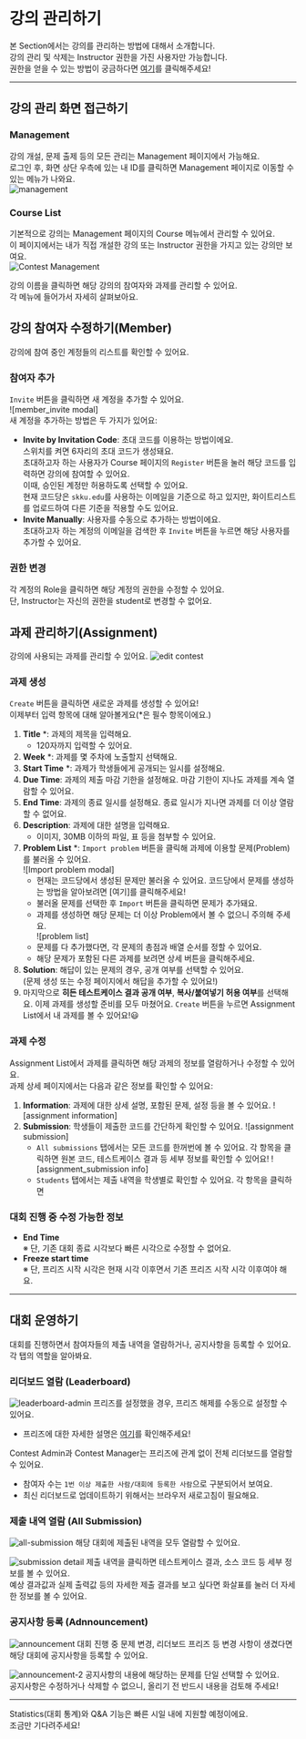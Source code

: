 # 강의 관리하기

본 Section에서는 강의를 관리하는 방법에 대해서 소개합니다.   
강의 관리 및 삭제는 Instructor 권한을 가진 사용자만 가능합니다.    
권한을 얻을 수 있는 방법이 궁금하다면 [여기](https://docs.codedang.com/user/contest-role-250404.html#contest-admin-%E1%84%80%E1%85%AF%E1%86%AB%E1%84%92%E1%85%A1%E1%86%AB-%E1%84%92%E1%85%AC%E1%86%A8%E1%84%83%E1%85%B3%E1%86%A8-%E1%84%87%E1%85%A1%E1%86%BC%E1%84%87%E1%85%A5%E1%86%B8)를 클릭해주세요!    

---

## 강의 관리 화면 접근하기

### Management
강의 개설, 문제 출제 등의 모든 관리는 Management 페이지에서 가능해요.   
로그인 후, 화면 상단 우측에 있는 내 ID를 클릭하면 Management 페이지로 이동할 수 있는 메뉴가 나와요.   
![management](https://github.com/user-attachments/assets/eb0c6024-eb52-4761-acf6-9496ead5cd93)

### Course List
기본적으로 강의는 Management 페이지의 Course 메뉴에서 관리할 수 있어요.   
이 페이지에서는 내가 직접 개설한 강의 또는 Instructor 권한을 가지고 있는 강의만 보여요.   
![Contest Management](https://github.com/user-attachments/assets/c52d5bb4-997a-487b-93d1-f20fcf379395)  

강의 이름을 클릭하면 해당 강의의 참여자와 과제를 관리할 수 있어요.  
각 메뉴에 들어가서 자세히 살펴보아요.

## 강의 참여자 수정하기(Member)
강의에 참여 중인 계정들의 리스트를 확인할 수 있어요.  

### 참여자 추가
`Invite` 버튼을 클릭하면 새 계정을 추가할 수 있어요.  
![member_invite modal]  
새 계정을 추가하는 방법은 두 가지가 있어요:  
  - **Invite by Invitation Code**: 초대 코드를 이용하는 방법이에요.  
    스위치를 켜면 6자리의 초대 코드가 생성돼요.  
    초대하고자 하는 사용자가 Course 페이지의 `Register`  버튼을 눌러 해당 코드를 입력하면 강의에 참여할 수 있어요.  
    이때, 승인된 계정만 허용하도록 선택할 수 있어요.  
    현재 코드당은 `skku.edu`를 사용하는 이메일을 기준으로 하고 있지만, 화이트리스트를 업로드하여 다른 기준을 적용할 수도 있어요.  
  - **Invite Manually**: 사용자를 수동으로 추가하는 방법이에요.  
    초대하고자 하는 계정의 이메일을 검색한 후 `Invite` 버튼을 누르면 해당 사용자를 추가할 수 있어요.  

### 권한 변경  
각 계정의 Role을 클릭하면 해당 계정의 권한을 수정할 수 있어요.  
단, Instructor는 자신의 권한을 student로 변경할 수 없어요.  

## 과제 관리하기(Assignment)
강의에 사용되는 과제를 관리할 수 있어요.
![edit contest](https://github.com/user-attachments/assets/e8b08862-f6d5-4808-9a6c-407a452d4e43)

### 과제 생성
`Create` 버튼을 클릭하면 새로운 과제를 생성할 수 있어요!  
이제부터 입력 항목에 대해 알아볼게요(*은 필수 항목이에요.)  
 1. **Title** *: 과제의 제목을 입력해요.  
    - 120자까지 입력할 수 있어요.  
 2. **Week** *: 과제를 몇 주차에 노출할지 선택해요.  
 3. **Start Time** *: 과제가 학생들에게 공개되는 일시를 설정해요.  
 4. **Due Time**: 과제의 제출 마감 기한을 설정해요. 마감 기한이 지나도 과제를 계속 열람할 수 있어요.  
 5. **End Time**: 과제의 종료 일시를 설정해요. 종료 일시가 지나면 과제를 더 이상 열람할 수 없어요.
 6. **Description**: 과제에 대한 설명을 입력해요.
     - 이미지, 30MB 이하의 파일, 표 등을 첨부할 수 있어요.
 7. **Problem List** *: `Import problem` 버튼을 클릭해 과제에 이용할 문제(Problem)를 불러올 수 있어요.  
    ![Import problem modal]
     - 현재는 코드당에서 생성된 문제만 불러올 수 있어요. 코드당에서 문제를 생성하는 방법을 알아보려면 [여기]를 클릭해주세요!  
     - 불러올 문제를 선택한 후 `Import` 버튼을 클릭하면 문제가 추가돼요.  
     - 과제를 생성하면 해당 문제는 더 이상 Problem에서 볼 수 없으니 주의해 주세요.  
    ![problem list]  
     - 문제를 다 추가했다면, 각 문제의 총점과 배열 순서를 정할 수 있어요.  
     - 해당 문제가 포함된 다른 과제를 보려면 상세 버튼을 클릭해주세요.  
  8. **Solution**: 해답이 있는 문제의 경우, 공개 여부를 선택할 수 있어요.  
     (문제 생성 또는 수정 페이지에서 해답을 추가할 수 있어요!)  
  9. 마지막으로 **히든 테스트케이스 결과 공개 여부**, **복사/붙여넣기 허용 여부**를 선택해요.
이제 과제를 생성할 준비를 모두 마쳤어요.
`Create` 버튼을 누르면 Assignment List에서 내 과제를 볼 수 있어요!😃

### 과제 수정
Assignment List에서 과제를 클릭하면 해당 과제의 정보를 열람하거나 수정할 수 있어요.  
과제 상세 페이지에서는 다음과 같은 정보를 확인할 수 있어요:  
1. **Information**: 과제에 대한 상세 설명, 포함된 문제, 설정 등을 볼 수 있어요.
   ![assignment information]
2. **Submission**: 학생들이 제출한 코드를 간단하게 확인할 수 있어요.
   ![assignment submission]
   - `All submissions` 탭에서는 모든 코드를 한꺼번에 볼 수 있어요. 각 항목을 클릭하면 원본 코드, 테스트케이스 결과 등 세부 정보를 확인할 수 있어요! ![assignment_submission info]
   - `Students` 탭에서는 제출 내역을 학생별로 확인할 수 있어요. 각 항목을 클릭하면 

### 대회 진행 중 수정 가능한 정보
- **End Time**    
  ※ 단, 기존 대회 종료 시각보다 빠른 시각으로 수정할 수 없어요.
- **Freeze start time**    
  ※ 단, 프리즈 시작 시각은 현재 시각 이후면서 기존 프리즈 시작 시각 이후여야 해요.

---

## 대회 운영하기

대회를 진행하면서 참여자들의 제출 내역을 열람하거나, 공지사항을 등록할 수 있어요.    
각 탭의 역할을 알아봐요.

### 리더보드 열람 (Leaderboard)
![leaderboard-admin](https://github.com/user-attachments/assets/9521fe1b-634a-492d-a432-7020c6b97219)
프리즈를 설정했을 경우, 프리즈 해제를 수동으로 설정할 수 있어요.
  - 프리즈에 대한 자세한 설명은 [여기](https://docs.codedang.com/user/contest-leaderboard-250404.html#%E1%84%85%E1%85%B5%E1%84%83%E1%85%A5%E1%84%87%E1%85%A9%E1%84%83%E1%85%B3%E1%84%8B%E1%85%B4-%E1%84%91%E1%85%B3%E1%84%85%E1%85%B5%E1%84%8C%E1%85%B3-freeze)를 확인해주세요!

Contest Admin과 Contest Manager는 프리즈에 관계 없이 전체 리더보드를 열람할 수 있어요.
  - 참여자 수는 `1번 이상 제출한 사람/대회에 등록한 사람`으로 구분되어서 보여요.
  - 최신 리더보드로 업데이트하기 위해서는 브라우저 새로고침이 필요해요.

### 제출 내역 열람 (All Submission)
![all-submission](https://github.com/user-attachments/assets/5f86b439-c3be-402b-8d9e-f261addb63fb)
해당 대회에 제출된 내역을 모두 열람할 수 있어요.    

![submission detail](https://github.com/user-attachments/assets/91e2e487-fa86-4860-9b95-5f7cd464265d)
제출 내역을 클릭하면 테스트케이스 결과, 소스 코드 등 세부 정보를 볼 수 있어요.    
예상 결과값과 실제 출력값 등의 자세한 제출 결과를 보고 싶다면 화살표를 눌러 더 자세한 정보를 볼 수 있어요.    

### 공지사항 등록 (Adnnouncement)
![announcement](https://github.com/user-attachments/assets/c320d005-4efa-4e81-871f-d910326a59ce)
대회 진행 중 문제 변경, 리더보드 프리즈 등 변경 사항이 생겼다면 해당 대회에 공지사항을 등록할 수 있어요.   

![announcement-2](https://github.com/user-attachments/assets/d4e129b9-bdf7-4a1a-b396-c3c167013c0a)
공지사항의 내용에 해당하는 문제를 단일 선택할 수 있어요.    
공지사항은 수정하거나 삭제할 수 없으니, 올리기 전 반드시 내용을 검토해 주세요!

---

Statistics(대회 통계)와 Q&A 기능은 빠른 시일 내에 지원할 예정이에요.   
조금만 기다려주세요!
